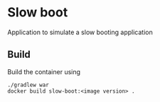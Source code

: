 # Slow boot
Application to simulate a slow booting application

## Build
Build the container using
```shell
./gradlew war
docker build slow-boot:<image version> .
```